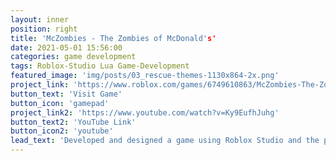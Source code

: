 ```yaml
---
layout: inner
position: right
title: 'McZombies - The Zombies of McDonald's'
date: 2021-05-01 15:56:00
categories: game development
tags: Roblox-Studio Lua Game-Development
featured_image: 'img/posts/03_rescue-themes-1130x864-2x.png'
project_link: 'https://www.roblox.com/games/6749610863/McZombies-The-Zombies-of-McDonalds?refPageId=8882fe61-1e6b-4eaa-8889-6c652648caa9'
button_text: 'Visit Game'
button_icon: 'gamepad'
project_link2: 'https://www.youtube.com/watch?v=Ky9EufhJuhg'
button_text2: 'YouTube Link'
button_icon2: 'youtube'
lead_text: 'Developed and designed a game using Roblox Studio and the programming language Lua'
---
```

